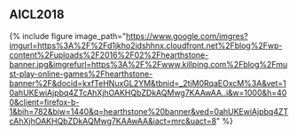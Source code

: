 ## AICL2018



{% include figure image_path="https://www.google.com/imgres?imgurl=https%3A%2F%2Fd1jkho2idshhnx.cloudfront.net%2Fblog%2Fwp-content%2Fuploads%2F2016%2F02%2Fhearthstone-banner.jpg&imgrefurl=https%3A%2F%2Fwww.killping.com%2Fblog%2Fmust-play-online-games%2Fhearthstone-banner%2F&docid=kxfTeHNuxGL2YM&tbnid=_2tjM0RqaEOxcM%3A&vet=10ahUKEwiAjpbq4ZTcAhXjhOAKHQbZDkAQMwg7KAAwAA..i&w=1000&h=400&client=firefox-b-1&bih=782&biw=1440&q=hearthstone%20banner&ved=0ahUKEwiAjpbq4ZTcAhXjhOAKHQbZDkAQMwg7KAAwAA&iact=mrc&uact=8" %}
